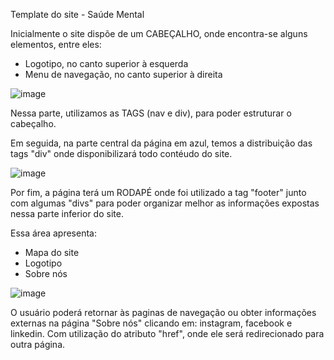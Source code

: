 Template do site - Saúde Mental  

Inicialmente o site dispõe de um CABEÇALHO, onde encontra-se alguns elementos, entre eles:

  - Logotipo, no canto superior à esquerda
  - Menu de navegação, no canto superior à direita
 
![image](https://user-images.githubusercontent.com/113210006/194771394-a9739975-5774-4597-8141-627e43600fa4.png)

Nessa parte, utilizamos as TAGS (nav e div), para poder estruturar o cabeçalho.


Em seguida, na parte central da página em azul, temos a distribuição das tags "div" onde disponibilizará todo contéudo do site.

![image](https://user-images.githubusercontent.com/113210006/194771560-fabcd27c-3285-41a7-86cb-08188512b198.png)


Por fim, a página terá um RODAPÉ onde foi utilizado a tag "footer" junto com algumas "divs" para poder organizar melhor as informações expostas nessa parte 
inferior do site. 

Essa área apresenta:
  - Mapa do site 
  - Logotipo 
  - Sobre nós

![image](https://user-images.githubusercontent.com/113210006/194771740-0adc4b78-fe52-4f89-a27f-65a4e42b1553.png)

O usuário poderá retornar às paginas de navegação ou obter informações externas na página "Sobre nós" clicando em: instagram, facebook e linkedin. Com
utilização do atributo "href", onde ele será redirecionado para outra página. 
